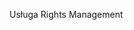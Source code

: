<Token xmlns:xlink="http://www.w3.org/1999/xlink">Usługa Rights Management</Token>

<!--HONumber=Jun16_HO4-->


